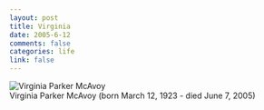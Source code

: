 ```yaml
--- 
layout: post
title: Virginia
date: 2005-6-12
comments: false
categories: life
link: false
---
```

<img src="http://zanshin.net/images/vpm.jpg" alt="Virginia Parker McAvoy">
<br />
Virginia Parker McAvoy
(born March 12, 1923 - died June 7, 2005)
